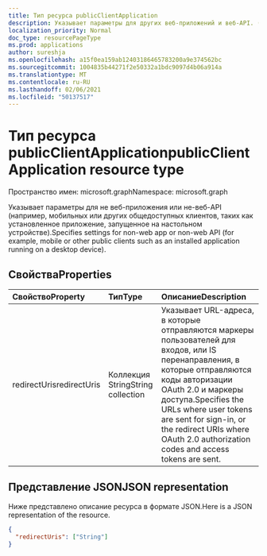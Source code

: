 ```yaml
---
title: Тип ресурса publicClientApplication
description: Указывает параметры для других веб-приложений и веб-API. (Например, мобильный или другой общедоступный клиент, например установленное приложение, запущенное на настольном устройстве)
localization_priority: Normal
doc_type: resourcePageType
ms.prod: applications
author: sureshja
ms.openlocfilehash: a15f0ea159ab12403186465783200a9e374562bc
ms.sourcegitcommit: 1004835b44271f2e50332a1bdc9097d4b06a914a
ms.translationtype: MT
ms.contentlocale: ru-RU
ms.lasthandoff: 02/06/2021
ms.locfileid: "50137517"
---
```

# <a name="publicclientapplication-resource-type"></a><span data-ttu-id="6e7d6-104">Тип ресурса publicClientApplication</span><span class="sxs-lookup"><span data-stu-id="6e7d6-104">publicClientApplication resource type</span></span>

<span data-ttu-id="6e7d6-105">Пространство имен: microsoft.graph</span><span class="sxs-lookup"><span data-stu-id="6e7d6-105">Namespace: microsoft.graph</span></span>

<span data-ttu-id="6e7d6-106">Указывает параметры для не веб-приложения или не-веб-API (например, мобильных или других общедоступных клиентов, таких как установленное приложение, запущенное на настольном устройстве).</span><span class="sxs-lookup"><span data-stu-id="6e7d6-106">Specifies settings for non-web app or non-web API (for example, mobile or other public clients such as an installed application running on a desktop device).</span></span>

## <a name="properties"></a><span data-ttu-id="6e7d6-107">Свойства</span><span class="sxs-lookup"><span data-stu-id="6e7d6-107">Properties</span></span>

| <span data-ttu-id="6e7d6-108">Свойство</span><span class="sxs-lookup"><span data-stu-id="6e7d6-108">Property</span></span> | <span data-ttu-id="6e7d6-109">Тип</span><span class="sxs-lookup"><span data-stu-id="6e7d6-109">Type</span></span> | <span data-ttu-id="6e7d6-110">Описание</span><span class="sxs-lookup"><span data-stu-id="6e7d6-110">Description</span></span> |
|:---------------|:--------|:----------|
|<span data-ttu-id="6e7d6-111">redirectUris</span><span class="sxs-lookup"><span data-stu-id="6e7d6-111">redirectUris</span></span>|<span data-ttu-id="6e7d6-112">Коллекция String</span><span class="sxs-lookup"><span data-stu-id="6e7d6-112">String collection</span></span>| <span data-ttu-id="6e7d6-113">Указывает URL-адреса, в которые отправляются маркеры пользователей для входов, или IS перенаправления, в которые отправляются коды авторизации OAuth 2.0 и маркеры доступа.</span><span class="sxs-lookup"><span data-stu-id="6e7d6-113">Specifies the URLs where user tokens are sent for sign-in, or the redirect URIs where OAuth 2.0 authorization codes and access tokens are sent.</span></span> |

## <a name="json-representation"></a><span data-ttu-id="6e7d6-114">Представление JSON</span><span class="sxs-lookup"><span data-stu-id="6e7d6-114">JSON representation</span></span>
<span data-ttu-id="6e7d6-115">Ниже представлено описание ресурса в формате JSON.</span><span class="sxs-lookup"><span data-stu-id="6e7d6-115">Here is a JSON representation of the resource.</span></span>

<!-- {
  "blockType": "resource",
  "optionalProperties": [

  ],
  "@odata.type": "microsoft.graph.publicClientApplication"
}-->

```json
{
  "redirectUris": ["String"]
}

```


<!-- uuid: 8fcb5dbc-d5aa-4681-8e31-b001d5168d79
2015-10-25 14:57:30 UTC -->
<!--
{
  "type": "#page.annotation",
  "description": "installedClient resource",
  "keywords": "",
  "section": "documentation",
  "tocPath": "",
  "suppressions": []
}
-->

